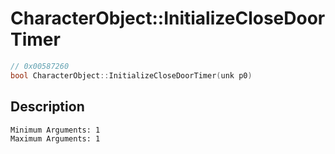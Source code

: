 # CharacterObject::InitializeCloseDoorTimer
```c
// 0x00587260
bool CharacterObject::InitializeCloseDoorTimer(unk p0)
```
## Description
```
Minimum Arguments: 1
Maximum Arguments: 1
```
